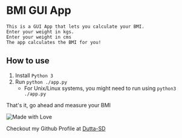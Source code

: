 # BMI GUI App
```
This is a GUI App that lets you calculate your BMI.
Enter your weight in kgs.
Enter your weight in cms
The app calculates the BMI for you!
```
## How to use
1. Install `Python 3`
2. Run `python ./app.py`
    * For Unix/Linux systems, you might need to run using `python3 ./app.py`
  
That's it, go ahead and measure your BMI

![Made with Love](https://camo.githubusercontent.com/7998890254268d8ed476c9f66d3fa59d21dd354d2090036083c82af4cda2a0eb/68747470733a2f2f666f7274686562616467652e636f6d2f696d616765732f6261646765732f6275696c742d776974682d6c6f76652e737667)

Checkout my Github Profile at [Dutta-SD](https://github.com/Dutta-SD)
